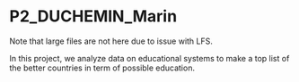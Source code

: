 # P2_DUCHEMIN_Marin

Note that large files are not here due to issue with LFS.

In this project, we analyze data on educational systems to make a top list of the better countries in term of possible education. 

